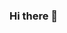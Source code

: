 ### Hi there 👋

<!--
**Cristian277/Cristian277** is a ✨ _special_ ✨ repository because its `README.md` (this file) appears on your GitHub profile.

Here are some ideas to get you started:

- 🔭 I’m currently working on ...
- 🌱 I’m currently learning ...
- 👯 I’m looking to collaborate on ...
- 🤔 I’m looking for help with ...
- 💬 Ask me about ...
- 📫 How to reach me: carredondo@csumb.edu
- 😄 Pronouns: ...
- ⚡ Fun fact: ...
-->
